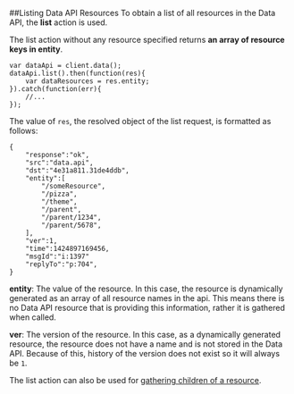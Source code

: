 ##Listing Data API Resources
To obtain a list of all resources in the Data API, the **list** action is used.

The list action without any resource specified returns **an array of resource keys in entity**.

```
var dataApi = client.data();
dataApi.list().then(function(res){
    var dataResources = res.entity;
}).catch(function(err){
    //...
});
```

The value of `res`, the resolved object of the list request, is formatted as follows:

```
{
    "response":"ok",
    "src":"data.api",
    "dst":"4e31a811.31de4ddb",
    "entity":[
        "/someResource",
        "/pizza",
        "/theme",
        "/parent",
        "/parent/1234",
        "/parent/5678",
    ],
    "ver":1,
    "time":1424897169456,
    "msgId":"i:1397"
    "replyTo":"p:704",
}
```

**entity**: The value of the resource. In this case, the resource is dynamically generated as an array of all resource
names in the api. This means there is no Data API resource that is providing this information, rather it is gathered
when called.

**ver**: The version of the resource. In this case, as a dynamically generated resource, the resource does not have a
name and is not stored in the Data API. Because of this, history of the version does not exist so it will always be `1`.


The list action can also be used for [gathering children of a resource]().